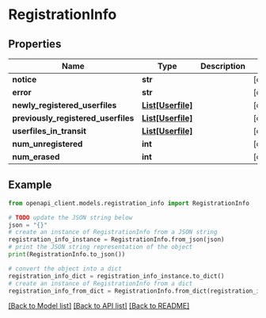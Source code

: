 # RegistrationInfo


## Properties

Name | Type | Description | Notes
------------ | ------------- | ------------- | -------------
**notice** | **str** |  | [optional] 
**error** | **str** |  | [optional] 
**newly_registered_userfiles** | [**List[Userfile]**](Userfile.md) |  | [optional] 
**previously_registered_userfiles** | [**List[Userfile]**](Userfile.md) |  | [optional] 
**userfiles_in_transit** | [**List[Userfile]**](Userfile.md) |  | [optional] 
**num_unregistered** | **int** |  | [optional] 
**num_erased** | **int** |  | [optional] 

## Example

```python
from openapi_client.models.registration_info import RegistrationInfo

# TODO update the JSON string below
json = "{}"
# create an instance of RegistrationInfo from a JSON string
registration_info_instance = RegistrationInfo.from_json(json)
# print the JSON string representation of the object
print(RegistrationInfo.to_json())

# convert the object into a dict
registration_info_dict = registration_info_instance.to_dict()
# create an instance of RegistrationInfo from a dict
registration_info_from_dict = RegistrationInfo.from_dict(registration_info_dict)
```
[[Back to Model list]](../README.md#documentation-for-models) [[Back to API list]](../README.md#documentation-for-api-endpoints) [[Back to README]](../README.md)



